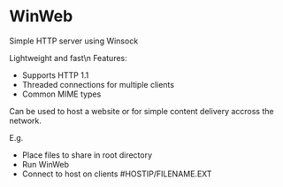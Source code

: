 # WinWeb
Simple HTTP server using Winsock

Lightweight and fast\n
Features:
 - Supports HTTP 1.1
 - Threaded connections for multiple clients
 - Common MIME types

Can be used to host a website or for simple content delivery accross the network.

E.g.

- Place files to share in root directory
- Run WinWeb
- Connect to host on clients #HOSTIP/FILENAME.EXT
